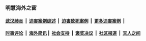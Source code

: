 
### 明慧海外之窗

####  [武汉肺炎](indexes/365.md?t=07021201) &nbsp;|&nbsp;  [迫害案例综述](indexes/328.md?t=07021201) &nbsp;|&nbsp; [迫害致死案例](indexes/277.md?t=07021201)  &nbsp;|&nbsp; [更多迫害案例](indexes/81.md?t=07021201)  &nbsp;|&nbsp; 
####  [时事评论](indexes/19.md?t=07021201) &nbsp;|&nbsp; [海外简讯](indexes/245.md?t=07021201)&nbsp;|&nbsp;  [社会支持](indexes/140.md?t=07021201) &nbsp;|&nbsp; [褒奖决议](indexes/282.md?t=07021201) &nbsp;|&nbsp; [社区报道](indexes/91.md?t=07021201)  &nbsp;|&nbsp; [天人之间](indexes/78.md?t=07021201) 

